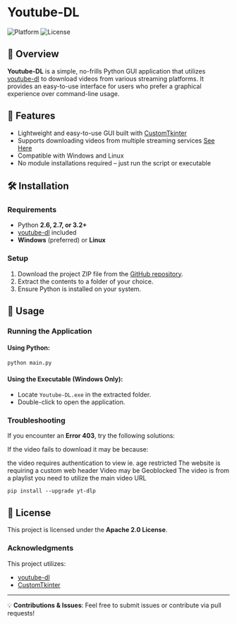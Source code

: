 # Youtube-DL

![Platform](https://img.shields.io/badge/Platform-Windows%20%7C%20Linux-blue) ![License](https://img.shields.io/badge/License-Apache%202.0-green)

## 📌 Overview

**Youtube-DL** is a simple, no-frills Python GUI application that utilizes [youtube-dl](https://github.com/ytdl-org/youtube-dl) to download videos from various streaming platforms. It provides an easy-to-use interface for users who prefer a graphical experience over command-line usage.

## 🚀 Features

- Lightweight and easy-to-use GUI built with [CustomTkinter](https://github.com/TomSchimansky/CustomTkinter)
- Supports downloading videos from multiple streaming services [See Here](https://github.com/yt-dlp/yt-dlp/blob/master/supportedsites.md)
- Compatible with Windows and Linux
- No module installations required – just run the script or executable

## 🛠 Installation

### Requirements

- Python **2.6, 2.7, or 3.2+**
- [youtube-dl](https://github.com/ytdl-org/youtube-dl) included
- **Windows** (preferred) or **Linux**

### Setup

1. Download the project ZIP file from the [GitHub repository](#).
2. Extract the contents to a folder of your choice.
3. Ensure Python is installed on your system.

## 📖 Usage

### Running the Application

#### Using Python:

```sh
python main.py
```

#### Using the Executable (Windows Only):

- Locate `Youtube-DL.exe` in the extracted folder.
- Double-click to open the application.

### Troubleshooting

If you encounter an **Error 403**, try the following solutions:

If the video fails to download it may be because:

the video requires authentication to view ie. age restricted
The website is requiring a custom web header
Video may be Geoblocked
The video is from a playlist you need to utilize the main video URL
```
pip install --upgrade yt-dlp
```
    

## 📜 License

This project is licensed under the **Apache 2.0 License**.

### Acknowledgments

This project utilizes:

- [youtube-dl](https://github.com/ytdl-org/youtube-dl)
- [CustomTkinter](https://github.com/TomSchimansky/CustomTkinter)

---

💡 **Contributions & Issues**: Feel free to submit issues or contribute via pull requests!